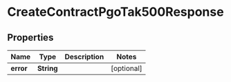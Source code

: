 

# CreateContractPgoTak500Response


## Properties

| Name | Type | Description | Notes |
|------------ | ------------- | ------------- | -------------|
|**error** | **String** |  |  [optional] |



